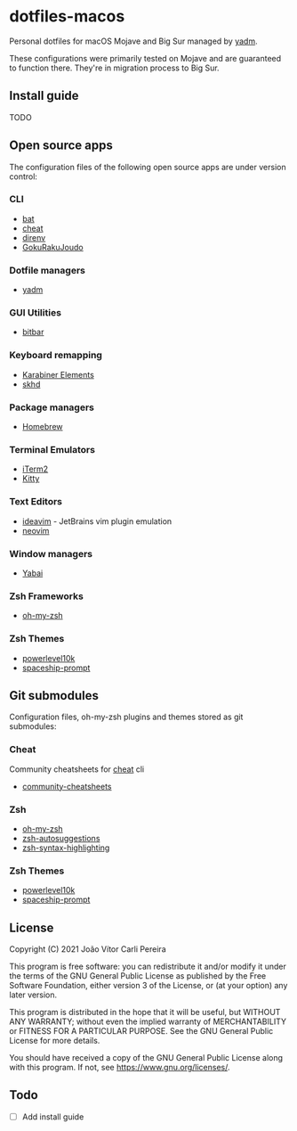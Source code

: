 # dotfiles-macos

Personal dotfiles for macOS Mojave and Big Sur managed by [yadm](https://github.com/TheLocehiliosan/yadm).

These configurations were primarily tested on Mojave and are guaranteed to function there. They're in migration process to Big Sur.

## Install guide

TODO 

## Open source apps

The configuration files of the following open source apps are under version control:

### CLI

* [bat](https://github.com/sharkdp/bat)
* [cheat](https://github.com/cheat/cheat)
* [direnv](https://github.com/direnv/direnv)
* [GokuRakuJoudo](https://github.com/yqrashawn/GokuRakuJoudo)

### Dotfile managers

* [yadm](https://github.com/TheLocehiliosan/yadm)

### GUI Utilities

* [bitbar](https://github.com/matryer/bitbar)

### Keyboard remapping

* [Karabiner Elements](https://github.com/pqrs-org/Karabiner-Elements)
* [skhd](https://github.com/koekeishiya/skhd)

### Package managers

* [Homebrew](https://github.com/Homebrew/brew)

### Terminal Emulators

* [iTerm2](https://github.com/gnachman/iTerm2)
* [Kitty](https://github.com/kovidgoyal/kitty)

### Text Editors

* [ideavim](https://github.com/JetBrains/ideavim) - JetBrains vim plugin emulation
* [neovim](https://github.com/neovim/neovim)

### Window managers

* [Yabai](https://github.com/koekeishiya/yabai)

### Zsh Frameworks

* [oh-my-zsh](https://github.com/ohmyzsh/ohmyzsh)

### Zsh Themes

* [powerlevel10k](https://github.com/romkatv/powerlevel10k)
* [spaceship-prompt](https://github.com/denysdovhan/spaceship-prompt)

## Git submodules

Configuration files, oh-my-zsh plugins and themes stored as git submodules:

### Cheat

Community cheatsheets for [cheat](https://github.com/cheat/cheat) cli

* [community-cheatsheets](https://github.com/JetBrains/ideavim)

### Zsh

* [oh-my-zsh](https://github.com/ohmyzsh/ohmyzsh)
* [zsh-autosuggestions](https://github.com/zsh-users/zsh-autosuggestions)
* [zsh-syntax-highlighting](https://github.com/zsh-users/zsh-syntax-highlighting)

### Zsh Themes

* [powerlevel10k](https://github.com/romkatv/powerlevel10k)
* [spaceship-prompt](https://github.com/denysdovhan/spaceship-prompt)

## License

Copyright (C) 2021 João Vítor Carli Pereira

This program is free software: you can redistribute it and/or modify
it under the terms of the GNU General Public License as published by
the Free Software Foundation, either version 3 of the License, or
(at your option) any later version.

This program is distributed in the hope that it will be useful,
but WITHOUT ANY WARRANTY; without even the implied warranty of
MERCHANTABILITY or FITNESS FOR A PARTICULAR PURPOSE.  See the
GNU General Public License for more details.

You should have received a copy of the GNU General Public License
along with this program.  If not, see <https://www.gnu.org/licenses/>.

## Todo

- [ ] Add install guide

